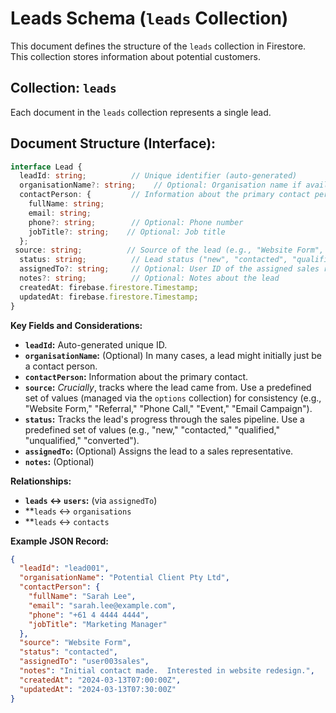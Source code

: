 # Leads Schema (`leads` Collection)

This document defines the structure of the `leads` collection in Firestore.  This collection stores information about potential customers.

## Collection: `leads`

Each document in the `leads` collection represents a single lead.

## Document Structure (Interface):

```typescript
interface Lead {
  leadId: string;          // Unique identifier (auto-generated)
  organisationName?: string;    // Optional: Organisation name if available
  contactPerson: {         // Information about the primary contact person
    fullName: string;
    email: string;
    phone?: string;        // Optional: Phone number
    jobTitle?: string;    // Optional: Job title
  };
 source: string;          // Source of the lead (e.g., "Website Form", "Referral", "Phone Call", "Event")
  status: string;          // Lead status ("new", "contacted", "qualified", "unqualified", "converted") - manage via 'options'
  assignedTo?: string;     // Optional: User ID of the assigned sales representative (from 'users' collection)
  notes?: string;          // Optional: Notes about the lead
  createdAt: firebase.firestore.Timestamp;
  updatedAt: firebase.firestore.Timestamp;
}
```

**Key Fields and Considerations:**

*   **`leadId`:** Auto-generated unique ID.
*   **`organisationName`:** (Optional) In many cases, a lead might initially just be a contact person.
*   **`contactPerson`:** Information about the primary contact.
*   **`source`:**  *Crucially*, tracks where the lead came from.  Use a predefined set of values (managed via the `options` collection) for consistency (e.g., "Website Form," "Referral," "Phone Call," "Event," "Email Campaign").
*   **`status`:** Tracks the lead's progress through the sales pipeline.  Use a predefined set of values (e.g., "new," "contacted," "qualified," "unqualified," "converted").
*   **`assignedTo`:** (Optional)  Assigns the lead to a sales representative.
*   **`notes`:** (Optional)

**Relationships:**

*   **`leads` ↔️ `users`:** (via `assignedTo`)
*  **`leads` ↔️ `organisations`
*  **`leads` ↔️ `contacts`

**Example JSON Record:**

```json
{
  "leadId": "lead001",
  "organisationName": "Potential Client Pty Ltd",
  "contactPerson": {
    "fullName": "Sarah Lee",
    "email": "sarah.lee@example.com",
    "phone": "+61 4 4444 4444",
    "jobTitle": "Marketing Manager"
  },
  "source": "Website Form",
  "status": "contacted",
  "assignedTo": "user003sales",
  "notes": "Initial contact made.  Interested in website redesign.",
  "createdAt": "2024-03-13T07:00:00Z",
  "updatedAt": "2024-03-13T07:30:00Z"
}
```
